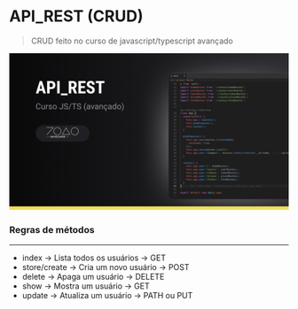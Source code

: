 # API_REST (CRUD)
> CRUD feito no curso de javascript/typescript avançado

![](./template/template.webp)


### Regras de métodos

---

- index -> Lista todos os usuários -> GET
- store/create -> Cria um novo usuário -> POST
- delete -> Apaga um usuário -> DELETE
- show -> Mostra um usuário -> GET
- update -> Atualiza um usuário -> PATH ou PUT


